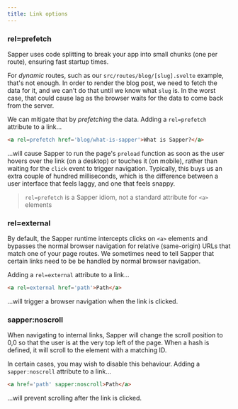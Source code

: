 ```yaml
---
title: Link options
---
```


### rel=prefetch

Sapper uses code splitting to break your app into small chunks (one per route), ensuring fast startup times.

For *dynamic* routes, such as our `src/routes/blog/[slug].svelte` example, that's not enough. In order to render the blog post, we need to fetch the data for it, and we can't do that until we know what `slug` is. In the worst case, that could cause lag as the browser waits for the data to come back from the server.

We can mitigate that by *prefetching* the data. Adding a `rel=prefetch` attribute to a link...

```html
<a rel=prefetch href='blog/what-is-sapper'>What is Sapper?</a>
```

...will cause Sapper to run the page's `preload` function as soon as the user hovers over the link (on a desktop) or touches it (on mobile), rather than waiting for the `click` event to trigger navigation. Typically, this buys us an extra couple of hundred milliseconds, which is the difference between a user interface that feels laggy, and one that feels snappy.

> `rel=prefetch` is a Sapper idiom, not a standard attribute for `<a>` elements

<!-- TODO add a function to prefetch programmatically -->

### rel=external

By default, the Sapper runtime intercepts clicks on `<a>` elements and bypasses the normal browser navigation for relative (same-origin) URLs that match one of your page routes. We sometimes need to tell Sapper that certain links need to be be handled by normal browser navigation.

Adding a `rel=external` attribute to a link...

```html
<a rel=external href='path'>Path</a>
```

...will trigger a browser navigation when the link is clicked.

### sapper:noscroll

When navigating to internal links, Sapper will change the scroll position to 0,0 so that the user is at the very top left of the page. When a hash is defined, it will scroll to the element with a matching ID.

In certain cases, you may wish to disable this behaviour. Adding a `sapper:noscroll` attribute to a link...

```html
<a href='path' sapper:noscroll>Path</a>
```

...will prevent scrolling after the link is clicked.
